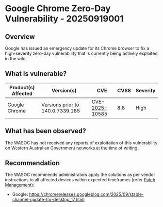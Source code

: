 # Google Chrome Zero-Day Vulnerability - 20250919001

## Overview

Google has issued an emergency update for its Chrome browser to fix a high-severity zero-day vulnerability that is currently being actively exploited in the wild.

## What is vulnerable?

| Product(s) Affected | Version(s) | CVE                                                                                                                                      | CVSS         | Severity                                                       |
| ------------------- | ---------- | ---------------------------------------------------------------------------------------------------------------------------------------- | ------------ | -------------------------------------------------------------- |
| Google Chrome      | Versions prior to 140.0.7339.185    | [CVE-2025-10585](https://nvd.nist.gov/vuln/detail/CVE-2025-10585)                                                                        | 8.8          | High                                   |

## What has been observed?

The WASOC has not received any reports of exploitation of this vulnerability on Western Australian Government networks at the time of writing.

## Recommendation

The WASOC recommends administrators apply the solutions as per vendor instructions to all affected devices within expected timeframes (refer [Patch Management](../guidelines/patch-management.md)):

- Google: <https://chromereleases.googleblog.com/2025/09/stable-channel-update-for-desktop_17.html>
